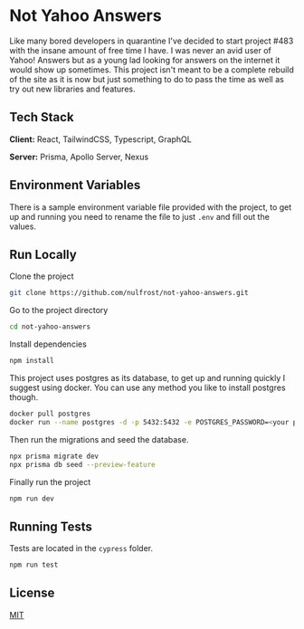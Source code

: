 # Not Yahoo Answers

Like many bored developers in quarantine I've decided to start project #483 with the insane amount of free time I have. I was never an avid user of Yahoo! Answers but as a young lad looking for answers on the internet it would show up sometimes. This project isn't meant to be a complete rebuild of the site as it is now but just something to do to pass the time as well as try out new libraries and features.

## Tech Stack

**Client:** React, TailwindCSS, Typescript, GraphQL

**Server:** Prisma, Apollo Server, Nexus

## Environment Variables

There is a sample environment variable file provided with the project, to get up and running you need to rename the file to just `.env` and fill out the values.

## Run Locally

Clone the project

```bash
git clone https://github.com/nulfrost/not-yahoo-answers.git
```

Go to the project directory

```bash
cd not-yahoo-answers
```

Install dependencies

```bash
npm install
```

This project uses postgres as its database, to get up and running quickly I suggest using docker. You can use any method you like to install postgres though.

```bash
docker pull postgres
docker run --name postgres -d -p 5432:5432 -e POSTGRES_PASSWORD=<your password> postgres
```

Then run the migrations and seed the database.

```bash
npx prisma migrate dev
npx prisma db seed --preview-feature
```

Finally run the project

```bash
npm run dev
```

## Running Tests

Tests are located in the `cypress` folder.

```bash
npm run test
```

## License

[MIT](https://github.com/nulfrost/not-yahoo-answers/blob/main/LICENSE)
